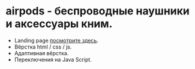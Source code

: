# airpods - беспроводные наушники и аксессуары кним.
- Landing page [посмотрите здесь](https://evgeniymurygin.github.io/airpods/).
- Вёрстка html / css / js.
- Адаптивная вёрстка.
- Переключения на Java Script.
